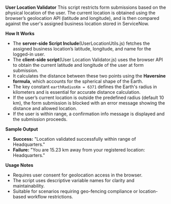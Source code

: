 **User Location Validator**
This script restricts form submissions based on the physical location of the user. The current location is obtained using the browser’s geolocation API (latitude and longitude), and is then compared against the user's assigned business location stored in ServiceNow.

**How It Works**
- The **server-side Script Include**(UserLocationUtils.js) fetches the assigned business location’s latitude, longitude, and name for the logged-in user.
- The **client-side script**(User Location Validator.js) uses the browser API to obtain the current latitude and longitude of the user at form submission.
- It calculates the distance between these two points using the **Haversine formula**, which accounts for the spherical shape of the Earth.
- The key constant `earthRadiusKm = 6371` defines the Earth's radius in kilometers and is essential for accurate distance calculation.
- If the user’s current location is outside the predefined radius (default 10 km), the form submission is blocked with an error message showing the distance and allowed location.
- If the user is within range, a confirmation info message is displayed and the submission proceeds.

**Sample Output**
- **Success:** "Location validated successfully within range of Headquarters."
- **Failure:** "You are 15.23 km away from your registered location: Headquarters."

**Usage Notes**
- Requires user consent for geolocation access in the browser.
- The script uses descriptive variable names for clarity and maintainability.
- Suitable for scenarios requiring geo-fencing compliance or location-based workflow restrictions.
